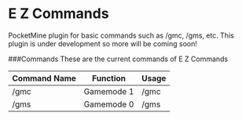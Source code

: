 # E Z Commands
PocketMine plugin for basic commands such as /gmc, /gms, etc. This plugin is under development so more will be coming soon!

###Commands
These are the current commands of E Z Commands

|Command Name|Function  |Usage        |
|------------|----------|-------------|
|/gmc        |Gamemode 1|/gmc <player>|
|/gms        |Gamemode 0|/gms <player>|
